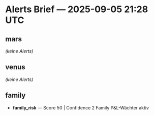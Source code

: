 # Alerts Brief — 2025-09-05 21:28 UTC

## mars
_(keine Alerts)_

## venus
_(keine Alerts)_

## family
- **family_risk** — Score 50 | Confidence 2
  Family P&L-Wächter aktiv
